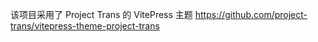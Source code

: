 <!--markdownlint-disable MD028 MD033 MD036 MD041 MD045 MD051-->



该项目采用了 Project Trans 的 VitePress 主题 <https://github.com/project-trans/vitepress-theme-project-trans>
